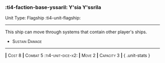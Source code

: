 ### :ti4-faction-base-yssaril: **Y'sia Y'ssrila**

Unit Type: Flagship :ti4-unit-flagship:

---

This ship can move through systems that contain other player's ships.

* <span style="font-variant:small-caps;">Sustain Damage</span> 

---

__|__ <span style="font-variant:small-caps;">Cost 8</span> __|__ <span style="font-variant:small-caps;">Combat 5 :ti4-unit-dice-x2:</span> __|__ <span style="font-variant:small-caps;">Move 2</span> __|__ <span style="font-variant:small-caps;">Capacity 3</span> __|__
{ .unit-stats }
